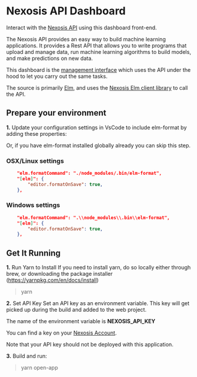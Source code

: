 # Nexosis API Dashboard

Interact with the [Nexosis API](https://nexosis.com) using this dashboard front-end.

The Nexosis API provides an easy way to build machine learning applications.  It provides a Rest API that allows you to write programs that upload and manage data, run machine learning algorithms to build models, and make predictions on new data.

This dashboard is the [management interface](https://account.nexosis.com) which uses the API under the hood to let you carry out the same tasks.

The source is primarily [Elm](http://elm-lang.org/), and uses the [Nexosis Elm client library](https://github.com/Nexosis/nexosisclient-elm) to call the API.

## Prepare your environment

**1.** Update your configuration settings in VsCode to include elm-format by adding these properties:

Or, if you have elm-format installed globally already you can skip this step.

### OSX/Linux settings

``` json
    "elm.formatCommand": "./node_modules/.bin/elm-format",
    "[elm]": {
        "editor.formatOnSave": true,
    },
```

### Windows settings

``` json
    "elm.formatCommand": ".\\node_modules\\.bin\\elm-format",
    "[elm]": {
        "editor.formatOnSave": true,
    },
```

## Get It Running

**1.** Run Yarn to Install
If you need to install yarn, do so locally either through brew, or downloading the package installer (https://yarnpkg.com/en/docs/install)

> yarn

**2.** Set API Key
Set an API key as an environment variable.  This key will get picked up during the build and added to the web project.

The name of the environment variable is **NEXOSIS_API_KEY**

You can find a key on your [Nexosis Account](https://account.nexosis.com).

Note that your API key should not be deployed with this application.

**3.** Build and run:

> yarn open-app
